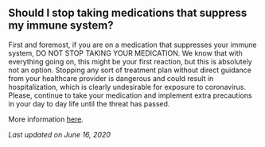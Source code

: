 ## Should I stop taking medications that suppress my immune system?

First and foremost, if you are on a medication that suppresses your immune system, DO NOT STOP TAKING YOUR MEDICATION. We know that with everything going on, this might be your first reaction, but this is absolutely not an option. Stopping any sort of treatment plan without direct guidance from your healthcare provider is dangerous and could result in hospitalization, which is clearly undesirable for exposure to coronavirus. Please, continue to take your medication and implement extra precautions in your day to day life until the threat has passed.

More information [here](https://cdhf.ca/health-lifestyle/coronavirus-covid-19-and-the-immunocompromised/).

_Last updated on June 16, 2020_
